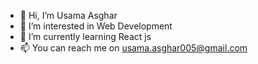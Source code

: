 - 👋 Hi, I’m Usama Asghar
- 👀 I’m interested in Web Development
- 🌱 I’m currently learning React js
- 📫 You can reach me on usama.asghar005@gmail.com

<!---
usamaasgharr/usamaasgharr is a ✨ special ✨ repository because its `README.md` (this file) appears on your GitHub profile.
You can click the Preview link to take a look at your changes.
--->
